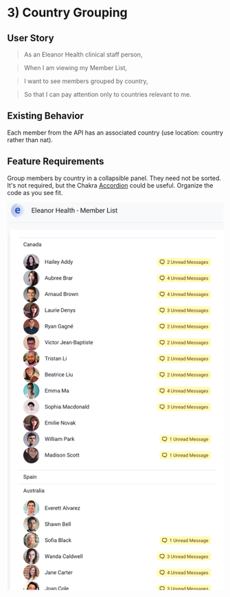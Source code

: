 # 3) Country Grouping

## User Story

> As an Eleanor Health clinical staff person,

> When I am viewing my Member List,

> I want to see members grouped by country,

> So that I can pay attention only to countries relevant to me.

## Existing Behavior

Each member from the API has an associated country (use location: country rather than nat).

## Feature Requirements

Group members by country in a collapsible panel. They need not be sorted.
It's not required, but the Chakra [Accordion](https://chakra-ui.com/docs/disclosure/accordion) could be useful.
Organize the code as you see fit.

![Member List](./memberList-countries.png)